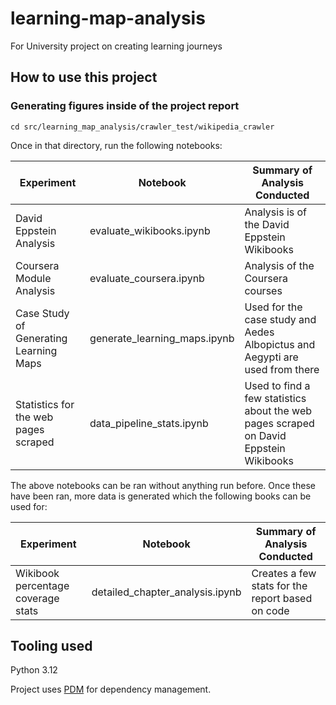 # learning-map-analysis
For University project on creating learning journeys

## How to use this project

### Generating figures inside of the project report

```
cd src/learning_map_analysis/crawler_test/wikipedia_crawler
```

Once in that directory, run the following notebooks:

| Experiment | Notebook | Summary of Analysis Conducted |
|---|---|---|
|David Eppstein Analysis|evaluate_wikibooks.ipynb|Analysis is of the David Eppstein Wikibooks|
|Coursera Module Analysis|evaluate_coursera.ipynb|Analysis of the Coursera courses|
|Case Study of Generating Learning Maps|generate_learning_maps.ipynb|Used for the case study and Aedes Albopictus and Aegypti are used from there|
|Statistics for the web pages scraped|data_pipeline_stats.ipynb|Used to find a few statistics about the web pages scraped on David Eppstein Wikibooks|


The above notebooks can be ran without anything run before. Once these have been ran, more data is generated which the following books can be used for:

| Experiment | Notebook | Summary of Analysis Conducted |
|---|---|---|
|Wikibook percentage coverage stats|detailed_chapter_analysis.ipynb|Creates a few stats for the report based on code|
## Tooling used

Python 3.12

Project uses [PDM](https://pdm-project.org/en/latest/) for dependency management.